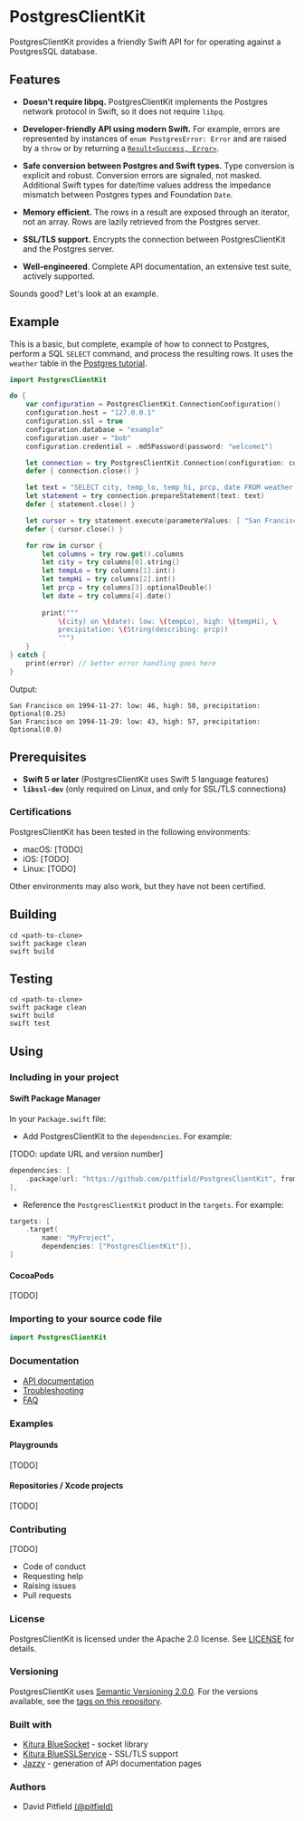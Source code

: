 # PostgresClientKit

PostgresClientKit provides a friendly Swift API for for operating against a PostgresSQL database.

## Features

- **Doesn't require libpq.**  PostgresClientKit implements the Postgres network protocol in Swift, so it does not require `libpq`.

- **Developer-friendly API using modern Swift.**  For example, errors are represented by instances of `enum PostgresError: Error` and are raised by a `throw` or by returning a [`Result<Success, Error>`](https://github.com/apple/swift-evolution/blob/master/proposals/0235-add-result.md).

- **Safe conversion between Postgres and Swift types.** Type conversion is explicit and robust.  Conversion errors are signaled, not masked.  Additional Swift types for date/time values address the impedance mismatch between Postgres types and Foundation `Date`.

- **Memory efficient.** The rows in a result are exposed through an iterator, not an array.  Rows are lazily retrieved from the Postgres server.

- **SSL/TLS support.** Encrypts the connection between PostgresClientKit and the Postgres server.

- **Well-engineered**.  Complete API documentation, an extensive test suite, actively supported.

Sounds good?  Let's look at an example.

## Example

This is a basic, but complete, example of how to connect to Postgres, perform a SQL `SELECT` command, and process the resulting rows.  It uses the `weather` table in the [Postgres tutorial](https://www.postgresql.org/docs/11/tutorial-table.html).

```swift
import PostgresClientKit

do {
    var configuration = PostgresClientKit.ConnectionConfiguration()
    configuration.host = "127.0.0.1"
    configuration.ssl = true
    configuration.database = "example"
    configuration.user = "bob"
    configuration.credential = .md5Password(password: "welcome1")

    let connection = try PostgresClientKit.Connection(configuration: configuration)
    defer { connection.close() }

    let text = "SELECT city, temp_lo, temp_hi, prcp, date FROM weather WHERE city = $1;"
    let statement = try connection.prepareStatement(text: text)
    defer { statement.close() }

    let cursor = try statement.execute(parameterValues: [ "San Francisco" ])
    defer { cursor.close() }

    for row in cursor {
        let columns = try row.get().columns
        let city = try columns[0].string()
        let tempLo = try columns[1].int()
        let tempHi = try columns[2].int()
        let prcp = try columns[3].optionalDouble()
        let date = try columns[4].date()
    
        print("""
            \(city) on \(date): low: \(tempLo), high: \(tempHi), \
            precipitation: \(String(describing: prcp))
            """)
    }
} catch {
    print(error) // better error handling goes here
}
```

Output:

```
San Francisco on 1994-11-27: low: 46, high: 50, precipitation: Optional(0.25)
San Francisco on 1994-11-29: low: 43, high: 57, precipitation: Optional(0.0)
```

## Prerequisites

- **Swift 5 or later**  (PostgresClientKit uses Swift 5 language features)
- **`libssl-dev`** (only required on Linux, and only for SSL/TLS connections)

### Certifications

PostgresClientKit has been tested in the following environments:
 
- macOS: [TODO]
- iOS: [TODO]
- Linux: [TODO]

Other environments may also work, but they have not been certified.

## Building

```
cd <path-to-clone>
swift package clean
swift build
```

## Testing

```
cd <path-to-clone>
swift package clean
swift build
swift test
```

## Using

### Including in your project

#### Swift Package Manager

In your `Package.swift` file:

- Add PostgresClientKit to the `dependencies`.  For example:

[TODO: update URL and version number]

```swift
dependencies: [
    .package(url: "https://github.com/pitfield/PostgresClientKit", from: "0.0.0"),
],
```

- Reference the `PostgresClientKit` product in the `targets`.  For example:

```swift
targets: [
    .target(
        name: "MyProject",
        dependencies: ["PostgresClientKit"]),
]
```

#### CocoaPods

[TODO]

### Importing to your source code file

```swift
import PostgresClientKit
```

### Documentation

- [API documentation](Docs/API/index.html)
- [Troubleshooting](Docs/Troubleshooting.md)
- [FAQ](Docs/FAQ.md)

### Examples

#### Playgrounds

[TODO]

#### Repositories / Xcode projects

[TODO]

### Contributing

[TODO]

- Code of conduct
- Requesting help
- Raising issues
- Pull requests
    
### License

PostgresClientKit is licensed under the Apache 2.0 license.  See [LICENSE](LICENSE) for details.

### Versioning

PostgresClientKit uses [Semantic Versioning 2.0.0](https://semver.org).  For the versions available, see the [tags on this repository](../../tags).

### Built with

- [Kitura BlueSocket](https://github.com/IBM-Swift/BlueSocket) - socket library
- [Kitura BlueSSLService](https://github.com/IBM-Swift/BlueSSLService) - SSL/TLS support
- [Jazzy](https://github.com/realm/jazzy) - generation of API documentation pages

### Authors

- David Pitfield [(@pitfield)](https://github.com/pitfield)